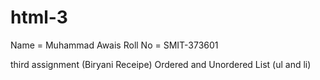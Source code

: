 # html-3
Name = Muhammad Awais
Roll No = SMIT-373601

third assignment (Biryani Receipe)
Ordered and Unordered List (ul and li)
